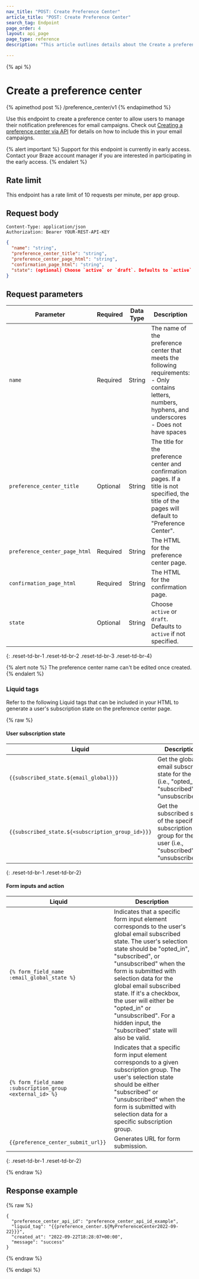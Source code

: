 ```yaml
---
nav_title: "POST: Create Preference Center"
article_title: "POST: Create Preference Center"
search_tag: Endpoint
page_order: 4
layout: api_page
page_type: reference
description: "This article outlines details about the Create a preference center Braze endpoint."

---
```

{% api %}
# Create a preference center
{% apimethod post %}
/preference_center/v1
{% endapimethod %}

Use this endpoint to create a preference center to allow users to manage their notification preferences for email campaigns. Check out [Creating a preference center via API]({{site.baseurl}}/user_guide/message_building_by_channel/email/preference_center/) for details on how to include this in your email campaigns.

{% alert important %}
Support for this endpoint is currently in early access. Contact your Braze account manager if you are interested in participating in the early access.
{% endalert %}

## Rate limit

This endpoint has a rate limit of 10 requests per minute, per app group.

## Request body

```
Content-Type: application/json
Authorization: Bearer YOUR-REST-API-KEY
```

```json
{
  "name": "string",
  "preference_center_title": "string",
  "preference_center_page_html": "string",
  "confirmation_page_html": "string",
  "state": (optional) Choose `active` or `draft`. Defaults to `active` if not specified
}
```

## Request parameters

| Parameter | Required | Data Type | Description |
| --------- | ---------| --------- | ----------- |
|`name`| Required | String | The name of the preference center that meets the following requirements: <br>- Only contains letters, numbers, hyphens, and underscores <br>- Does not have spaces |
|`preference_center_title`| Optional | String | The title for the preference center and confirmation pages. If a title is not specified, the title of the pages will default to "Preference Center". |
|`preference_center_page_html`| Required | String | The HTML for the preference center page. |
|`confirmation_page_html`| Required | String | The HTML for the confirmation page. |
|`state` | Optional | String | Choose `active` or `draft`. Defaults to `active` if not specified. |
{: .reset-td-br-1 .reset-td-br-2 .reset-td-br-3  .reset-td-br-4}

{% alert note %}
The preference center name can't be edited once created.
{% endalert %}

### Liquid tags

Refer to the following Liquid tags that can be included in your HTML to generate a user's subscription state on the preference center page.

{% raw %}

#### User subscription state

| Liquid | Description |
| --------- | ---------|
|`{{subscribed_state.${email_global}}}`| Get the global email subscribed state for the user (i.e., "opted_in", "subscribed", or "unsubscribed". |
|`{{subscribed_state.${<subscription_group_id>}}}`| Get the subscribed state of the specified subscription group for the user (i.e., "subscribed" or "unsubscribed"). |
{: .reset-td-br-1 .reset-td-br-2}

#### Form inputs and action

| Liquid | Description |
| --------- | ---------|
|`{% form_field_name :email_global_state %}`| Indicates that a specific form input element corresponds to the user's global email subscribed state. The user's selection state should be "opted_in", "subscribed", or "unsubscribed" when the form is submitted with selection data for the global email subscribed state. If it's a checkbox, the user will either be "opted_in" or "unsubscribed". For a hidden input, the "subscribed" state will also be valid. |
|`{% form_field_name :subscription_group <external_id> %}`| Indicates that a specific form input element corresponds to a given subscription group. The user's selection state should be either "subscribed" or "unsubscribed" when the form is submitted with selection data for a specific subscription group. |
|`{{preference_center_submit_url}}`| Generates URL for form submission. |
{: .reset-td-br-1 .reset-td-br-2}

{% endraw %}

## Response example
{% raw %}
```
{
  "preference_center_api_id": "preference_center_api_id_example",
  "liquid_tag": "{{preference_center.${MyPreferenceCenter2022-09-22}}}",
  "created_at": "2022-09-22T18:28:07+00:00",
  "message": "success"
}
```
{% endraw %}

{% endapi %}
